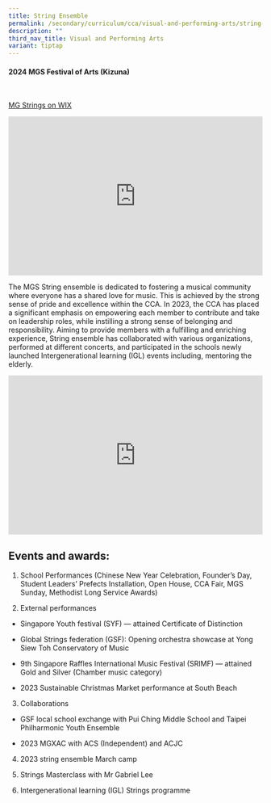 ```yaml
---
title: String Ensemble
permalink: /secondary/curriculum/cca/visual-and-performing-arts/string-ensemble/
description: ""
third_nav_title: Visual and Performing Arts
variant: tiptap
---
```

<h4><strong>2024 MGS Festival of Arts (Kizuna)</strong></h4>
<p>
<br>
</p>
<p></p>
<p></p>
<p><a href="https://mgstringsofficial.wixsite.com/website-2" rel="noopener noreferrer nofollow" target="_blank">MG Strings on WIX</a>
</p>
<div class="iframe-wrapper">
<iframe height="315" width="100%" allowfullscreen="true" frameborder="0" src="https://www.youtube.com/embed/isq_j2oQ5iU"></iframe>
</div>
<p>The MGS String ensemble is dedicated to fostering a musical community
where everyone has a shared love for music. This is achieved by the strong
sense of pride and excellence within the CCA. In 2023, the CCA has placed
a significant emphasis on empowering each member to contribute and take
on leadership roles, while instilling a strong sense of belonging and responsibility.
Aiming to provide members with a fulfilling and enriching experience, String
ensemble has collaborated with various organizations, performed at different
concerts, and participated in the schools newly launched Intergenerational
learning (IGL) events including, mentoring the elderly.</p>
<div class="iframe-wrapper">
<iframe height="315" width="100%" allowfullscreen="true" frameborder="0" src="https://docs.google.com/presentation/d/e/2PACX-1vQV4tzHzwfrs1lYGUD2Bg8VUoMxajiZDWzNPu55Tdpqu0Ty2u9CGUbKYx39IC3av9yE20majsmKTdhd/embed?start=true&amp;loop=true&amp;delayms=3000"></iframe>
</div>
<h2>Events and awards:</h2>
<ol>
<li>
<p>School Performances (Chinese New Year Celebration, Founder’s Day, Student
Leaders’ Prefects Installation, Open House, CCA Fair, MGS Sunday, Methodist
Long Service Awards)</p>
</li>
<li>
<p>External performances</p>
</li>
</ol>
<ul data-tight="true" class="tight">
<li>
<p>Singapore Youth festival (SYF) — attained Certificate of Distinction</p>
</li>
<li>
<p>Global Strings federation (GSF): Opening orchestra showcase at Yong Siew
Toh Conservatory of Music</p>
</li>
<li>
<p>9th Singapore Raffles International Music Festival (SRIMF) — attained
Gold and Silver (Chamber music category)</p>
</li>
<li>
<p>2023 Sustainable Christmas Market performance at South Beach</p>
</li>
</ul>
<ol start="3" data-tight="true" class="tight">
<li>
<p>Collaborations</p>
</li>
</ol>
<ul data-tight="true" class="tight">
<li>
<p>GSF local school exchange with Pui Ching Middle School and Taipei Philharmonic
Youth Ensemble</p>
</li>
<li>
<p>2023 MGXAC with ACS (Independent) and ACJC</p>
</li>
</ul>
<ol start="4">
<li>
<p>2023 string ensemble March camp</p>
</li>
<li>
<p>Strings Masterclass with Mr Gabriel Lee</p>
</li>
<li>
<p>Intergenerational learning (IGL) Strings programme</p>
</li>
</ol>
<p></p>